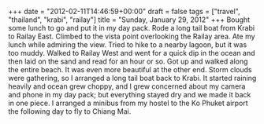 +++
date = "2012-02-11T14:46:59+00:00"
draft = false
tags = ["travel", "thailand", "krabi", "railay"]
title = "Sunday, January 29, 2012"
+++
Bought some lunch to go and put it in my day pack. Rode a long tail boat from Krabi to Railay East. Climbed to the vista point overlooking the Railay area. Ate my lunch while admiring the view. Tried to hike to a nearby lagoon, but it was too muddy. Walked to Railay West and went for a quick dip in the ocean and then laid on the sand and read for an hour or so. Got up and walked along the entire beach. It was even more beautiful at the other end. Storm clouds were gathering, so I arranged a long tail boat back to Krabi. It started raining heavily and ocean grew choppy, and I grew concerned about my camera and phone in my day pack; but everything stayed dry and we made it back in one piece. I arranged a minibus from my hostel to the Ko Phuket airport the following day to fly to Chiang Mai.
